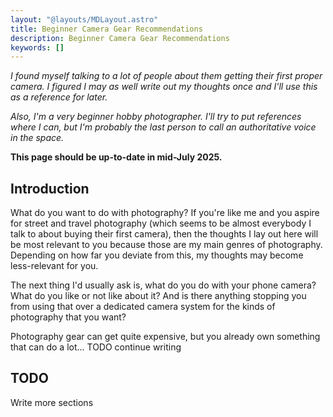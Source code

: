 ```yaml
---
layout: "@layouts/MDLayout.astro"
title: Beginner Camera Gear Recommendations
description: Beginner Camera Gear Recommendations
keywords: []
---
```


*I found myself talking to a lot of people about them getting their first proper camera. I figured I may as well write out my thoughts once and I'll use this as a reference for later.*

*Also, I'm a very beginner hobby photographer. I'll try to put references where I can, but I'm probably the last person to call an authoritative voice in the space.*

**This page should be up-to-date in mid-July 2025.**

## Introduction

What do you want to do with photography? If you're like me and you aspire for street and travel photography (which seems to be almost everybody I talk to about buying their first camera), then the thoughts I lay out here will be most relevant to you because those are my main genres of photography. Depending on how far you deviate from this, my thoughts may become less-relevant for you.

The next thing I'd usually ask is, what do you do with your phone camera? What do you like or not like about it? And is there anything stopping you from using that over a dedicated camera system for the kinds of photography that you want?

Photography gear can get quite expensive, but you already own something that can do a lot... TODO continue writing

## TODO

Write more sections

